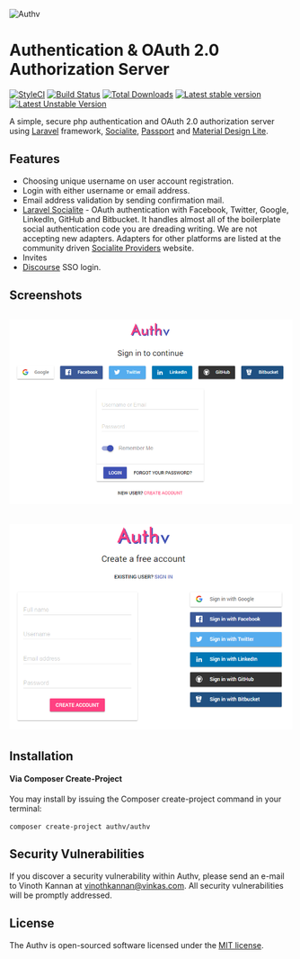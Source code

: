![Authv](public/images/logo.png)
# Authentication & OAuth 2.0 Authorization Server

[![StyleCI](https://styleci.io/repos/67142226/shield?branch=master)](https://styleci.io/repos/67142226)
[![Build Status](https://travis-ci.org/authv/authv.svg?branch=master)](https://travis-ci.org/authv/authv)
[![Total Downloads](https://poser.pugx.org/authv/authv/d/total.svg)](https://packagist.org/packages/authv/authv)
[![Latest stable version](https://poser.pugx.org/authv/authv/v/stable.svg)](https://packagist.org/packages/authv/authv)
[![Latest Unstable Version](https://poser.pugx.org/authv/authv/v/unstable.svg)](https://packagist.org/packages/authv/authv)

A simple, secure php authentication and OAuth 2.0 authorization server using [Laravel](https://github.com/laravel/laravel) framework, [Socialite](https://github.com/laravel/socialite), [Passport](https://github.com/laravel/passport) and [Material Design Lite](https://github.com/google/material-design-lite).

## Features

* Choosing unique username on user account registration.
* Login with either username or email address.
* Email address validation by sending confirmation mail.
* [Laravel Socialite](https://github.com/laravel/socialite) - OAuth authentication with Facebook, Twitter, Google, LinkedIn, GitHub and Bitbucket. It handles almost all of the boilerplate social authentication code you are dreading writing. We are not accepting new adapters. Adapters for other platforms are listed at the community driven [Socialite Providers](https://socialiteproviders.github.io) website.
* Invites
* [Discourse](https://github.com/discourse/discourse) SSO login.

## Screenshots

![Login](https://raw.githubusercontent.com/authv/authv.org/master/screenshots/login.png)
---
![Register](https://raw.githubusercontent.com/authv/authv.org/master/screenshots/register.png)
---

## Installation

#### Via Composer Create-Project

You may install by issuing the Composer create-project command in your terminal:

`composer create-project authv/authv`

## Security Vulnerabilities

If you discover a security vulnerability within Authv, please send an e-mail to Vinoth Kannan at vinothkannan@vinkas.com. All security vulnerabilities will be promptly addressed.

## License

The Authv is open-sourced software licensed under the [MIT license](LICENSE.txt).
